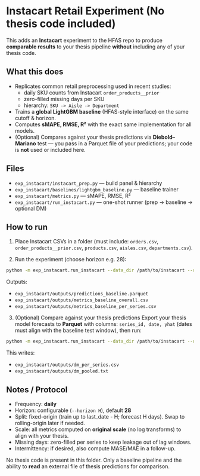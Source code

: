 
# Instacart Retail Experiment (No thesis code included)

This adds an **Instacart** experiment to the HFAS repo to produce **comparable results** to your thesis pipeline **without** including any of your thesis code.

## What this does
- Replicates common retail preprocessing used in recent studies:
  - daily SKU counts from Instacart `order_products__prior`
  - zero-filled missing days per SKU
  - hierarchy: `SKU -> Aisle -> Department`
- Trains a **global LightGBM baseline** (HFAS-style interface) on the same cutoff & horizon.
- Computes **sMAPE, RMSE, R²** with the exact same implementation for all models.
- (Optional) Compares against your thesis predictions via **Diebold–Mariano** test — you pass in a Parquet file of your predictions; your code is **not** used or included here.

## Files
- `exp_instacart/instacart_prep.py` — build panel & hierarchy
- `exp_instacart/baselines/lightgbm_baseline.py` — baseline trainer
- `exp_instacart/metrics.py` — sMAPE, RMSE, R²
- `exp_instacart/run_instacart.py` — one-shot runner (prep → baseline → optional DM)

## How to run
1) Place Instacart CSVs in a folder (must include: `orders.csv`, `order_products__prior.csv`, `products.csv`, `aisles.csv`, `departments.csv`).

2) Run the experiment (choose horizon e.g. 28):
```bash
python -m exp_instacart.run_instacart --data_dir /path/to/instacart --out_base exp_instacart --horizon 28
```

Outputs:
- `exp_instacart/outputs/predictions_baseline.parquet`
- `exp_instacart/outputs/metrics_baseline_overall.csv`
- `exp_instacart/outputs/metrics_baseline_per_series.csv`

3) (Optional) Compare against your thesis predictions
Export your thesis model forecasts to **Parquet** with columns: `series_id, date, yhat` (dates must align with the baseline test window), then run:
```bash
python -m exp_instacart.run_instacart --data_dir /path/to/instacart --out_base exp_instacart --horizon 28 --thesis_preds_path /path/to/your/predictions_hybrid.parquet
```
This writes:
- `exp_instacart/outputs/dm_per_series.csv`
- `exp_instacart/outputs/dm_pooled.txt`

## Notes / Protocol
- Frequency: **daily**
- Horizon: configurable (`--horizon H`), default **28**
- Split: fixed-origin (train up to last_date - H; forecast H days). Swap to rolling-origin later if needed.
- Scale: all metrics computed on **original scale** (no log transforms) to align with your thesis.
- Missing days: zero-filled per series to keep leakage out of lag windows.
- Intermittency: if desired, also compute MASE/MAE in a follow-up.

No thesis code is present in this folder. Only a baseline pipeline and the ability to **read** an external file of thesis predictions for comparison.
